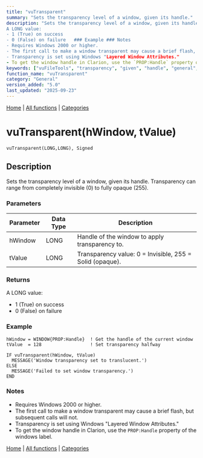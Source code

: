 ```yaml
---
title: "vuTransparent"
summary: "Sets the transparency level of a window, given its handle."
description: "Sets the transparency level of a window, given its handle. Transparency can range from completely invisible (0) to fully opaque (255). ### Parameters ### Returns
A LONG value:  
- 1 (True) on success  
- 0 (False) on failure   ### Example ### Notes
- Requires Windows 2000 or higher.  
- The first call to make a window transparent may cause a brief flash, but subsequent calls will not.  
- Transparency is set using Windows "Layered Window Attributes."  
- To get the window handle in Clarion, use the `PROP:Handle` property of the windows label. [Home](../index.md) | [All functions](index.md) | [Categories](../categories/index.md)"
keywords: ["vuFileTools", "transparency", "given", "handle", "general", "sets", "window", "Clarion", "vutransparent", "Windows", "level"]
function_name: "vuTransparent"
category: "General"
version_added: "5.0"
last_updated: "2025-09-23"
---
```


[Home](../index.md) | [All functions](index.md) | [Categories](../categories/index.md)

# vuTransparent(hWindow, tValue)

```Prototype
vuTransparent(LONG,LONG), Signed
```


## Description
Sets the transparency level of a window, given its handle. Transparency can range from completely invisible (0) to fully opaque (255).

### Parameters

| Parameter | Data Type | Description                                                                 |
|-----------|-----------|-----------------------------------------------------------------------------|
| hWindow   | LONG      | Handle of the window to apply transparency to.                              |
| tValue    | LONG      | Transparency value: 0 = Invisible, 255 = Solid (opaque).                    |

### Returns
A LONG value:  
- 1 (True) on success  
- 0 (False) on failure  

### Example

```Clarion
hWindow = WINDOW{PROP:Handle}  ! Get the handle of the current window
tValue  = 128                  ! Set transparency halfway

IF vuTransparent(hWindow, tValue)
  MESSAGE('Window transparency set to translucent.')
ELSE
  MESSAGE('Failed to set window transparency.')
END
```

### Notes
- Requires Windows 2000 or higher.  
- The first call to make a window transparent may cause a brief flash, but subsequent calls will not.  
- Transparency is set using Windows "Layered Window Attributes."  
- To get the window handle in Clarion, use the `PROP:Handle` property of the windows label.

[Home](../index.md) | [All functions](index.md) | [Categories](../categories/index.md)

